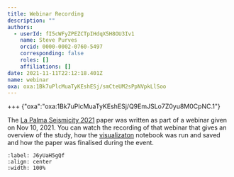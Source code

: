 ```yaml
---
title: Webinar Recording
description: ""
authors:
  - userId: fI5cWFyZPEZCTpIHdqX5H8OU3Iv1
    name: Steve Purves
    orcid: 0000-0002-0760-5497
    corresponding: false
    roles: []
    affiliations: []
date: 2021-11-11T22:12:18.401Z
name: webinar
oxa: oxa:1Bk7uPlcMuaTyKEshESj/smCteUM2sPpNVpkLlSoo
---
```


+++ {"oxa":"oxa:1Bk7uPlcMuaTyKEshESj/Q9EmJSLo7Z0yu8M0CpNC.1"}

The [La Palma Seismicity 2021](oxa:1Bk7uPlcMuaTyKEshESj/7lITJLg3LX0T0h3VVmAp "La Palma Seismicity 2021") paper was written as part of a webinar given on Nov 10, 2021. You can watch the recording of that webinar that gives an overview of the study, how the [visualizaton](oxa:1Bk7uPlcMuaTyKEshESj/Z3pjZzJ7KnN6TVbWndBR "visualizaton") notebook was run and saved and how the paper was finalised during the event.

```{iframe} https://www.youtube-nocookie.com/embed/ZQTiAc2UXnk
:label: J6yUaH5gQf
:align: center
:width: 100%
```

